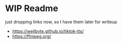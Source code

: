 # WIP Readme

just dropping links now, so I have them later for writeup

- https://weilbyte.github.io/tiktok-tts/
- https://ffmpeg.org/